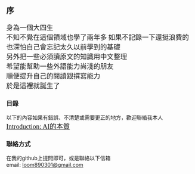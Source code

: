 ## 序
<font face="微軟雅黑" size=4>身為一個大四生</font>     
<font face="微軟雅黑" size=4>不知不覺在這個領域也學了兩年多</font>
<font face="微軟雅黑" size=4>如果不記錄一下還挺浪費的</font>  
<font face="微軟雅黑" size=4>也深怕自己會忘記太久以前學到的基礎</font>  
<font face="微軟雅黑" size=4>另外把一些必須讀原文的知識用中文整理</font>  
<font face="微軟雅黑" size=4>希望能幫助一些外語能力尚淺的朋友</font>  
<font face="微軟雅黑" size=4>順便提升自己的閱讀跟撰寫能力</font>  
<font face="微軟雅黑" size=4>於是這裡就誕生了</font>  

### 目錄

以下的內容如果有錯誤、不清楚或需要更正的地方，歡迎聯絡我本人  
<font face="微軟雅黑" size=4>[Introduction: AI的本質](https://jacksonchen890301.github.io/Jackson-Domain/Introduction)</font>

### 聯絡方式
在我的github上提問即可，或是聯絡以下信箱  
email: loom890301@gmail.com
